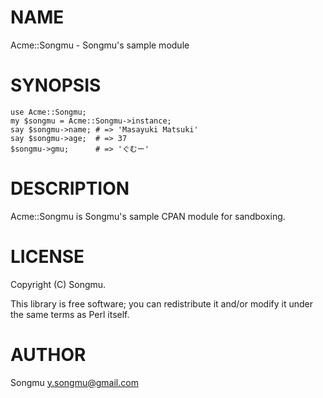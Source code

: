 # NAME

Acme::Songmu - Songmu's sample module

# SYNOPSIS

    use Acme::Songmu;
    my $songmu = Acme::Songmu->instance;
    say $songmu->name; # => 'Masayuki Matsuki'
    say $songmu->age;  # => 37
    $songmu->gmu;      # => 'ぐむー'

# DESCRIPTION

Acme::Songmu is Songmu's sample CPAN module for sandboxing.

# LICENSE

Copyright (C) Songmu.

This library is free software; you can redistribute it and/or modify
it under the same terms as Perl itself.

# AUTHOR

Songmu <y.songmu@gmail.com>
